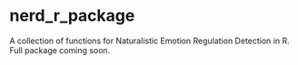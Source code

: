 # nerd_r_package
A collection of functions for Naturalistic Emotion Regulation Detection in R. Full package coming soon.
